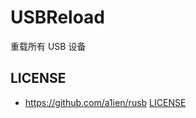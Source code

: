 # USBReload

重载所有 USB 设备

## LICENSE

- https://github.com/a1ien/rusb [LICENSE](https://github.com/a1ien/rusb/blob/master/LICENSE)
